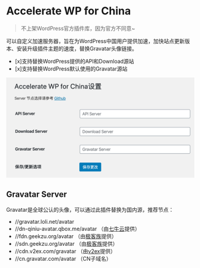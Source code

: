 # Accelerate WP for China

> 不上架WordPress官方插件库，因为官方不同意~

可以自定义加速服务器，旨在为WordPress中国用户提供加速，加快站点更新版本、安装升级插件主题的速度，替换Gravatar头像链接。

* [x]支持替换WordPress提供的API和Download源站
* [x]支持替换WordPress默认使用的Gravatar源站

![](screenshot-1.png)

## Gravatar Server

Gravatar是全球公认的头像，可以通过此插件替换为国内源，推荐节点：

* //gravatar.loli.net/avatar
* //dn-qiniu-avatar.qbox.me/avatar （由[七牛云](https://qiniu.com)提供）
* //fdn.geekzu.org/avatar （由[极客族](https://cdn.geekzu.org/cached.html)提供）
* //sdn.geekzu.org/avatar （由[极客族](https://cdn.geekzu.org/cached.html)提供）
* //cdn.v2ex.com/gravatar （由[v2ex](https://v2ex.com)提供）
* //cn.gravatar.com/avatar （CN子域名）
